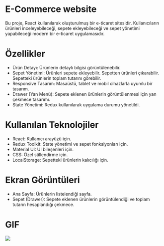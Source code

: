 # E-Commerce website
Bu proje, React kullanılarak oluşturulmuş bir e-ticaret sitesidir. Kullanıcıların ürünleri inceleyebileceği, sepete ekleyebileceği ve sepet yönetimi yapabileceği modern bir e-ticaret uygulamasıdır.

# Özellikler
- Ürün Detayı: Ürünlerin detaylı bilgisi görüntülenebilir.
- Sepet Yönetimi:
Ürünleri sepete ekleyebilir.
Sepetten ürünleri çıkarabilir.
Sepetteki ürünlerin toplam tutarını görebilir.
- Responsive Tasarım: Masaüstü, tablet ve mobil cihazlarla uyumlu bir tasarım.
- Drawer (Yan Menü): Sepete eklenen ürünlerin görüntülenmesi için yan çekmece tasarımı.
- State Yönetimi: Redux kullanılarak uygulama durumu yönetildi.

# Kullanılan Teknolojiler
- React: Kullanıcı arayüzü için.
- Redux Toolkit: State yönetimi ve sepet fonksiyonları için.
- Material UI: UI bileşenleri için.
- CSS: Özel stillendirme için.
- LocalStorage: Sepetteki ürünlerin kalıcılığı için.

# Ekran Görüntüleri
- Ana Sayfa:
Ürünlerin listelendiği sayfa.
- Sepet (Drawer):
Sepete eklenen ürünlerin görüntülendiği ve toplam tutarın hesaplandığı çekmece.

# GIF

![](src/images/react-eticaret.gif)